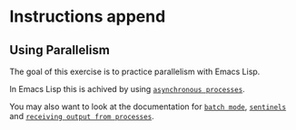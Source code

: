 # Instructions append

## Using Parallelism

The goal of this exercise is to practice parallelism with Emacs Lisp.

In Emacs Lisp this is achived by using [`asynchronous processes`](https://www.gnu.org/software/emacs/manual/html_node/elisp/Asynchronous-Processes.html#:~:text=An%20asynchronous%20process%20is%20controlled,%2Dtype%20(see%20below)).

You may also want to look at the documentation for [`batch mode`](https://www.gnu.org/software/emacs/manual/html_node/elisp/Batch-Mode.html), [`sentinels`](https://www.gnu.org/software/emacs/manual/html_node/elisp/Sentinels.html) and [`receiving output from processes`](https://www.gnu.org/software/emacs/manual/html_node/elisp/Output-from-Processes.html).
